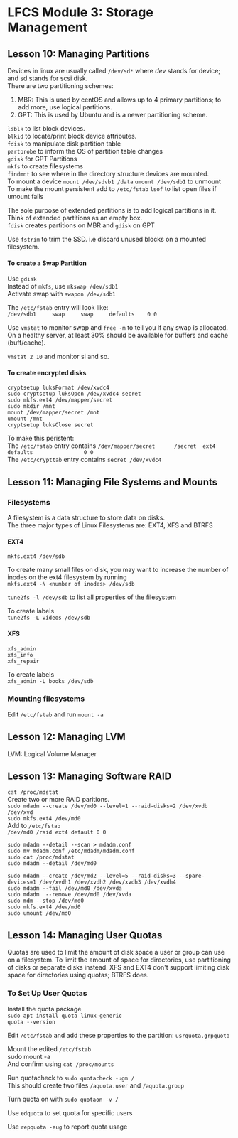 # LFCS Module 3: Storage Management

## Lesson 10: Managing Partitions
Devices in linux are usually called `/dev/sd*` where *dev* stands for device; and sd stands for scsi disk.  
There are two partitioning schemes:
1. MBR: This is used by centOS and allows up to 4 primary partitions; to add more, use logical partitions.  
2. GPT: This is used by Ubuntu and is a newer partitioning scheme.  
  
`lsblk` to list block devices.  
`blkid` to locate/print block device attributes.  
`fdisk` to manipulate disk partition table  
`partprobe` to inform the OS of partition table changes  
`gdisk` for GPT Partitions  
`mkfs` to create filesystems  
`findmnt` to see where in the directory structure devices are mounted.  
To mount a device `mount /dev/sdvb1 /data`
`umount /dev/sdb1` to unmount  
To make the mount persistent add to `/etc/fstab`
`lsof` to list open files if umount fails  

The sole purpose of extended partitions is to add logical partitions in it. Think of extended partitions as an empty box.  
`fdisk` creates partitions on MBR and `gdisk` on GPT  

Use `fstrim` to trim the SSD. i.e discard unused blocks on a mounted filesystem.  

#### To create a Swap Partition
Use `gdisk`  
Instead of `mkfs`, use `mkswap /dev/sdb1`  
Activate swap with `swapon /dev/sdb1`  
  
The `/etc/fstab` entry will look like:  
`/dev/sdb1     swap     swap     defaults    0 0`  

Use `vmstat` to monitor swap and `free -m` to tell you if any swap is allocated.  
On a healthy server, at least 30% should be available for buffers and cache (buff/cache).  

`vmstat 2 10` and monitor si and so.  
#### To create encrypted disks
`cryptsetup luksFormat /dev/xvdc4`  
`sudo cryptsetup luksOpen /dev/xvdc4 secret`  
`sudo mkfs.ext4 /dev/mapper/secret`  
`sudo mkdir /mnt`  
`mount /dev/mapper/secret /mnt`  
`umount /mnt`  
`cryptsetup luksClose secret`  


To make this peristent:  
The `/etc/fstab` entry contains `/dev/mapper/secret      /secret  ext4   defaults                0 0`  
The `/etc/crypttab` entry contains `secret /dev/xvdc4`  

## Lesson 11: Managing File Systems and Mounts
### Filesystems
A filesystem is a data structure to store data on disks.  
The three major types of Linux Filesystems are: EXT4, XFS and BTRFS  
#### EXT4
`mkfs.ext4 /dev/sdb`  
  
To create many small files on disk, you may want to increase the number of inodes on the ext4 filesystem by running  
`mkfs.ext4 -N <number of inodes> /dev/sdb`  

`tune2fs -l /dev/sdb` to list all properties of the filesystem  

To create labels  
`tune2fs -L videos /dev/sdb`  

#### XFS
`xfs_admin`  
`xfs_info`  
`xfs_repair`  

To create labels  
`xfs_admin -L books /dev/sdb`  



### Mounting filesystems
Edit `/etc/fstab` and run `mount -a`  



## Lesson 12: Managing LVM
LVM: Logical Volume Manager  



## Lesson 13: Managing Software RAID

`cat /proc/mdstat`  
Create two or more RAID paritions.  
`sudo mdadm --create /dev/md0 --level=1 --raid-disks=2 /dev/xvdb /dev/xvd`  
`sudo mkfs.ext4 /dev/md0`  
Add to `/etc/fstab`  
`/dev/md0 /raid ext4 default 0 0`  
  
`sudo mdadm --detail --scan > mdadm.conf`  
`sudo mv mdadm.conf /etc/mdadm/mdadm.conf`  
`sudo cat /proc/mdstat`  
`sudo mdadm --detail /dev/md0`  

`sudo mdadm --create /dev/md2 --level=5 --raid-disks=3 --spare-devices=1 /dev/xvdh1 /dev/xvdh2 /dev/xvdh3 /dev/xvdh4`  
`sudo mdadm --fail /dev/md0 /dev/xvda`  
`sudo mdadm  --remove /dev/md0 /dev/xvda`  
`sudo mdm --stop /dev/md0`  
`sudo mkfs.ext4 /dev/md0`  
`sudo umount /dev/md0`  

## Lesson 14: Managing User Quotas
Quotas are used to limit the amount of disk space a user or group can use on a filesystem. To limit the amount of space for directories, use partitioning of disks or separate disks instead. XFS and EXT4 don't support limiting disk space for directories using quotas; BTRFS does.  
### To Set Up User Quotas
Install the quota package  
`sudo apt install quota linux-generic`  
`quota --version`  
  
Edit `/etc/fstab` and add these properties to the partition: `usrquota,grpquota`  
  
Mount the edited `/etc/fstab`  
sudo mount -a  
And confirm using `cat /proc/mounts`  

Run quotacheck to 
`sudo quotacheck -ugm /`  
This should create two files `/aquota.user` and `/aquota.group`  

Turn quota on with `sudo quotaon -v /`  

Use `edquota` to set quota for specific users  

Use `repquota -aug` to report quota usage  